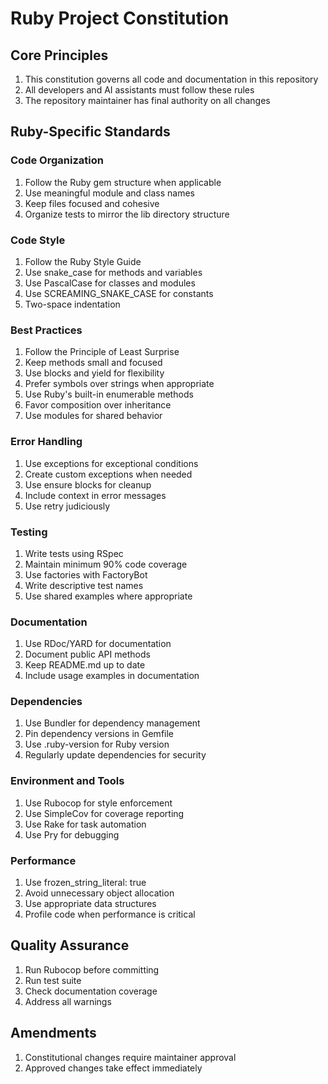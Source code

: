 # Ruby Project Constitution

## Core Principles

1. This constitution governs all code and documentation in this repository
2. All developers and AI assistants must follow these rules
3. The repository maintainer has final authority on all changes

## Ruby-Specific Standards

### Code Organization

1. Follow the Ruby gem structure when applicable
2. Use meaningful module and class names
3. Keep files focused and cohesive
4. Organize tests to mirror the lib directory structure

### Code Style

1. Follow the Ruby Style Guide
2. Use snake_case for methods and variables
3. Use PascalCase for classes and modules
4. Use SCREAMING_SNAKE_CASE for constants
5. Two-space indentation

### Best Practices

1. Follow the Principle of Least Surprise
2. Keep methods small and focused
3. Use blocks and yield for flexibility
4. Prefer symbols over strings when appropriate
5. Use Ruby's built-in enumerable methods
6. Favor composition over inheritance
7. Use modules for shared behavior

### Error Handling

1. Use exceptions for exceptional conditions
2. Create custom exceptions when needed
3. Use ensure blocks for cleanup
4. Include context in error messages
5. Use retry judiciously

### Testing

1. Write tests using RSpec
2. Maintain minimum 90% code coverage
3. Use factories with FactoryBot
4. Write descriptive test names
5. Use shared examples where appropriate

### Documentation

1. Use RDoc/YARD for documentation
2. Document public API methods
3. Keep README.md up to date
4. Include usage examples in documentation

### Dependencies

1. Use Bundler for dependency management
2. Pin dependency versions in Gemfile
3. Use .ruby-version for Ruby version
4. Regularly update dependencies for security

### Environment and Tools

1. Use Rubocop for style enforcement
2. Use SimpleCov for coverage reporting
3. Use Rake for task automation
4. Use Pry for debugging

### Performance

1. Use frozen_string_literal: true
2. Avoid unnecessary object allocation
3. Use appropriate data structures
4. Profile code when performance is critical

## Quality Assurance

1. Run Rubocop before committing
2. Run test suite
3. Check documentation coverage
4. Address all warnings

## Amendments

1. Constitutional changes require maintainer approval
2. Approved changes take effect immediately
